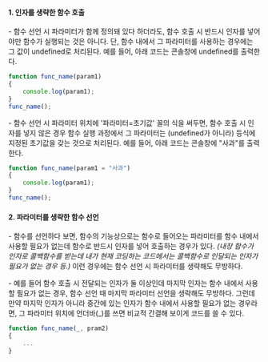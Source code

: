 
#### 1. 인자를 생략한 함수 호출

\- 함수 선언 시 파라미터가 함께 정의돼 있다 하더라도, 함수 호출 시 반드시 인자를 넣어야만 함수가 실행되는 
것은 아니다. 단, 함수 내에서 그 파라미터를 사용하는 경우에는 그 값이 undefined로 처리된다. 예를 들어, 
아래 코드는 콘솔창에 undefined를 출력한다.
```javascript
function func_name(param1)
{
    console.log(param1);
}
func_name();
```

\- 함수 선언 시 파라미터 위치에 '파라미터=초기값' 꼴의 식을 써두면, 함수 호출 시 인자를 넣지 않은 경우 
함수 실행 과정에서 그 파라미터는 (undefined가 아니라) 등식에 지정된 초기값을 갖는 것으로 처리된다. 
예를 들어, 아래 코드는 콘솔창에 "사과"를 출력한다.
```javascript
function func_name(param1 = "사과")
{
    console.log(param1);
}
func_name();
```



#### 2. 파라미터를 생략한 함수 선언

\- 함수를 선언하다 보면, 함수의 기능상으로는 함수로 들어오는 파라미터를 함수 내에서 사용할 필요가 없는데 
함수로 반드시 인자를 넣어 호출하는 경우가 있다. _(내장 함수가 인자로 콜백함수를 받는데 내가 현재 코딩하는 
코드에서는 콜백함수로 인달되는 인자가 필요가 없는 경우 등.)_ 이런 경우에는 함수 선언 시 파라미터를 생략해도 
무방하다.

\- 예를 들어 함수 호출 시 전달되는 인자가 둘 이상인데 마지막 인자는 함수 내에서 사용할 필요가 없는 경우, 
함수 선언 때 마지막 파라미터 선언을 생략해도 무방하다. 그런데 만약 마지막 인자가 아니라 중간에 있는 인자가 
함수 내에서 사용할 필요가 없는 경우라면, 그 파라미터 위치에 언더바(\_)를 쓰면 비교적 간결해 보이게 코드를 
쓸 수 있다.

```javascript
function func_name(_, pram2)
{
    ...
}
```

